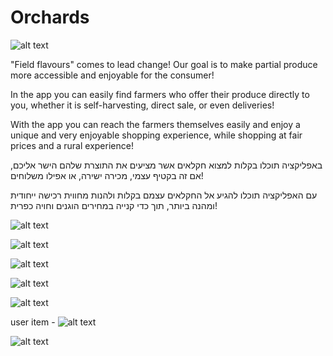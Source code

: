 # Orchards


![alt text]( https://lh3.googleusercontent.com/Ok-pvf0WWcEPRNgiU5KkRjBApuGR_cWlOkLHB4bCBqJyN2OYNPLeUGFfSW25N9bicr9uNk_BLc9mBcILqqodC2Ryr2Kj8aeNG4PtQxd99FirNO_FeV-FG5RDzyZhAhDSytKcDSkXezk7xxYV9rGt0RMd-mW9CfvoOdsyXhaAW3JC1_IBXJYfMIcTKKkS26Fix9U1LRev6pOIRPZgw0Y-4cExmpVYXAbx98fIMXJkAortsFzdGfHkSWy1JWd5aQiaa08qUxMCVl8MWFBp7_PwlcoA95bZTpkTFF1ozcbmQBURxknp1vV8JORPgCDhe8hzqNfeCry49gsZ8PDTe5EFspd0dSP64-g7CD4uqCPqstrjDNnQL-G9ER-vBybT3T_XfCrK9L53GQ-ZtmPj_ZgMuoZiA8NLWpcUSN-wEj-XvpkFRStmjjs9irW-fXY5IPCH-vno7YgZHXIFBcAJFo4czDFVs5PRcFpsA57hVdUPt1FioiMSab2jhqyn3EuSYAL_epqHxmn_zfsfqu0mWaLm1thLRmE2_fqb5K11AxNTXND5pZZtK1mKTn9qcDduAC3e1cJRvhBX3jH6Ah3DHIxMhSwIt_FXQQuE07ozsDqdvlIyKnRAFu-n8dM36_FLLrsyBZcw-7RJ-DncLNTTXv8ZGM7CjsBQUyJvNqjilibVHOlwenA9SRiE_nZpRu0f_J0=w1080-h935-no?authuser=0)


"Field flavours" comes to lead change! Our goal is to make partial produce more accessible and enjoyable for the consumer!

In the app you can easily find farmers who offer their produce directly to you, whether it is self-harvesting, direct sale, or even deliveries!

With the app you can reach the farmers themselves easily and enjoy a unique and very enjoyable shopping experience,
while shopping at fair prices and a rural experience!


באפליקציה תוכלו בקלות למצוא חקלאים אשר מציעים את התוצרת שלהם הישר אליכם, אם זה בקטיף עצמי, מכירה ישירה, או אפילו משלוחים!

עם האפליקציה תוכלו להגיע אל החקלאים עצמם בקלות ולהנות מחווית רכישה ייחודית ומהנה ביותר, תוך כדי קנייה במחירים הוגנים וחויה כפרית!

![alt text](https://lh3.googleusercontent.com/3Zve-VO5cTQFCOVktpTUzOaR3fql4LI0yvn3M8dOjT2yfhu6Aqb8rRJ9bNh29sanqwErUi36IGg2eHv3CvO-4wwO0b6ZA8TzybtCRAOlHCFKlEKLodD8k67pRFgG77x5Qf0IH5dH-chopIh3Aaf8VXUnU0s2-t3adbpS46CB5UdDLNvQuexILCwdRCDAdJs8PU2okUo7AIOg08XHkz7w4LrFuLF6N-up3Jj4PDPMrzlATWmelhonS506HEKSLO0tHnD9AsKb3GKCEsSWZJiJG0YCXV60nkU5xE5pUEkEg50OUpcSjlYkaXXT1nQQKKuSDgwQZMez1h8Qv4m9nPJl78Uc1yGbyChNoDbaKLArnC_gou5KB13gcFirl1jPd7KG5SyNzdEihvnQYFdEFQ6O2RLc4NzCv5lKPTV0LKtSfvYpfYUPPstujxE0ZaO_3k76B9dZ1B3lNXw8D_bkDsHAzSvyPr6nx0God1gM97TRHxsi_P1MZcTfMLzqrTauDNQGEk2LtZrKP7TZkfOKcVtTXG8brnEYBr3xI41-dbTC_K6SYSV-RRWZnd5N1p_qKEXOnEd1-mUumeSSwY1nTgrtxa8qW0YjJ5yezK7BUTKhOz0aZj11Y0tyokc8IQ6hra0Z_1mZVBmaoRDSdRYj2-nqNkjgyFmr10yDncH_ZhijsyLcKuF4rpM_L9TB3_4o93g=w440-h952-no?authuser=0)

![alt text](https://lh3.googleusercontent.com/Yc-b7iEOFhJLAA7ENgKvrpE3evnLyOhQpwLJaa70fohYTMtLFyERvY8uCwOwhkD_eyECGKm0LuLVI8qgetx7L59KJDP7rc4Z3jzMZbgQZ2vwWjcp0IYudifzz8FxkaY4Wofo1slS62ZFaFfoiTIWpm7haeR8Z-yeQH4m-qUfSnmGLrNeJQJpgdeuXWUt4VLlmsJPbmCboU_3Zc4U1xM0Ht63SBFE4qYuLrhymP73e6vbaZKAQlfswPoGVDg97HFzsTu35SCOh-u5G46oS9ayi-gi15LCn2y7r-cp627gkVdTD_haC2ixhw88Fc18kD4sf7niFgt_WpSPucZ_wfeIck8yeIQjNU3-KrAtrWGR3proAxDHeT1AbjLjW6EsHwiF3O1TQhzneBNIhelt_scW4jxbH2xl4uHfHHZcNOg3hLzdXtGfk3sRveoWhNpTU0n2jHNGRWztWMw_zAtDGSEBl0Bj2xmWi65lnDOIqdMnp4XZbvDBy0XBN5twCmifdh1YrU0ux9xbwfZTtYhpWKu91jiJYFIbbEzTxdlToZCeaokfCgjFGEZa3Kmb4RTmGWhHPUOJmd0DSXjPuMERxzzpbwNNE8weGCy2xphS7e2ZmG3av4iOTSaK_siNl1qNFA49RQrBD_zrFjZi0If2CJToMvp3HMakfozN_nJFFbP5tbDlVMMU66FDcUFJj6CzxDU=w440-h952-no?authuser=0)

![alt text](https://lh3.googleusercontent.com/6ss-V-hvJIKdMSl6DLoSnSz98z7zMVT_sjyktZ7Pa6m-dHdVjAyYfbWvJiwvXmpppNBScnMqFF5ESONPkCVS_8nL5hIcyOzBlz6ng827OUW00kqfFQN9fX6yhprNOegzmSAAHIr7Mr3LGsAv8XTM124Bm-gMgP7tyU5rpuINTbx1uugRZt7mMvaM747xVC4PTgQhnpJx6KL5Yjc4RRp4WNOFkS9gRcVmRwul-SWSJUbPtOA7zvXYjLrJrx63d4-DEBe8Gie3weKqiBSBUdZqkGzLWqdO76n3oax_-U8ckvdJTFM5R-EtGhwtwDpG--q8rMgppcvQ4VFHhtj_YrwT1qiuYutZGVrhqHZVvdyf3xZV4udJUjMaGJDtkjQZWYY00BATmyzSxVJ7U0BAJ_mjMUyU_mV4QsS2nWquqW7FsROOrsp2huwFNlQM4gT3cpTZIcqopT_DBlaq2IClyt9NXv2GCh5FdBfpf8hoEWTkz-0xrdwmt7g_qOMaWQK41M4fphpi1tFGdrBiwaMEaZ2Br7hVO8sB9ioEn59VAV02LjKesIzolUrp8iMGMEubM8NHutw2PNw-5fzy-pf-GQLdJgB8XZ5-DggW5DT_KMgx7GeQQ4-UcJzgvTRXAvD_im1MzRXOorVNS46OW69rO8Tks6nKmJ4IgAMF54fgLIo_2bHJL0zH3mSLXMqPl-7xAD8=w440-h952-no?authuser=0)

![alt text](https://lh3.googleusercontent.com/9rMPfQAAM6BiIu4oJ6fvw5kEo-BSzK3o9v83tCVvOd6aPvx3NsOlS8dBd-AgJPuuRy9FLh6M-nDEKQsR1N9pSz2WxE_dAnsSDLvANTYBHD7EY4eA_n2egkax7rXcQZjFOcKKHncHn3Qkb8byxd_tOC5MPn2qLQ7Kc3ziJafFD9F0r4_GyYZVkINKCUvLp7ouKjF32XaaAykdzJdA8lZbjfUwB2JqUEffezrKRcHg8iB6XMB92snREoukDTmIGjkewQMZUP0hZjZ0O1aGgRcL_z4IGSm2hQSZmDc1Fw2zy9sIxpGW_N6hHWuX5B3tDKJEOfKCRJIOzZEzxiavJVLeWd2NuEPSlQ0z3B7uSzrfCesRbjOl6uzsBCW6KB-sEZTjQpIbiT1FGwqfaiI7-tpToQy56SrW0mpNTNREsBKTN_d-JYDvn2lTq3i2nS8m_cPlF_5sISV_h3liQW28Sz9Gyns_nRTgK529qPgGlfzgcldgx7jgPJdMwabgfNt_2UaB6S5l1MET7NU5e5Abp5TuEd-NACLGkQHNPmTblM1ajmkz_ztTROl8RO5MFYOmWS5eTtvBggvCXfMSYxgXrjvyKL0s8N5E24JKzZoC32iA6ZyH9x2ppw-PuCx3ZtoNWmtQU2Yo7V4zbclTbidavH7AMsjfplOa-_D1lUsr5dyIbgbuq7e5nqbXh1xxbcOixFg=w440-h952-no?authuser=0)


![alt text](https://lh3.googleusercontent.com/8bNYQa9pnYumjh-oTOTUgkiRuCshqGlN39kUEWeZPivQ3vteK1-95WQGaFyOaav3WwDRov-PdWstahoQmzD4yTBeW13zVDO5yw4w2_PZR1v0wduE1Ow6PVERBOg051C2JFEJ8aPagihu_w-tyyOfzWQCD92SHQncy7N48GY8U_z9ZwsNJW33CmDz3IIAaSnLztLBDISyWRODOvq2N3pSh3SGFFIaEZ6PGHiS7ycuMQkyedap_qxA_MNLEr03zzk94WpHNdls0ShiFrA-VoBseG5WLv7-2rVMw3MGOi47MuTHHnQxAnUoLKUIWimXzTbei4BOE7HmyRfZ8UfgNOxWYZcc6V7F_vNuI89YwxGXdZsIbqShmY5W8IfiKp7nd5qCTfa7VvY8p2k6YAgyxq7lu0TYQzN63FB9537ShCQOYcpHwuIBBu8mBlQmXFTOnlMLiAW4MKSIoLNjs8_yhEBQlXLwTAWgI1Mt2L1eoerNZ3y36szBgv2o5sYBH5Pq-fcX0KBIcmX6MalfCoHpnYUKQSawC6FSctkCAfI7UbO57Q2fc5e0C54ZtThp_x3Mc2kUuoXxfr4xhbwCmBTs2xY6xZV2d_jQIllPJOW8X0bNmSgGWMXgkHTSUB9wQ32jHx6rXU6nUiP3f3h8oEOPViHCuqy1szQAPz2CPtxappSOcUVa3-j6zFp8ZRzuXT3m6Ew=w440-h952-no?authuser=0)

user item - 
![alt text](https://lh3.googleusercontent.com/lSIchj7-tft2hGLDECkjlZOGntj_ObrpXhezl1wDa0GoK6UZzgWEgc72m60Y1qD1rcLF21d4Lye7lq7pM9x4lPmcm-lRpZtKwq10KeV3wFWHkBGwrly7FJjEuUTtfexZ-v3v0dZ-2QiKKwY8EfW6LOJ5IILac0_nndFNdxj5G-kT4FHiFO_lRh4v_RPirSSUd3yMp5TsRVUVt-ZScLbZRk9w2IeXdoDzA1d-U_X8S_0x47GAgCV5Fjl6zlvwcoHTd8-sstQ-m2OKFNLRSxPZQ2VlAvjLr5xPhv7bmy5aPnr1IC7ppySuTEBLrXeINF1NkOY2nRyEVUClGPl0bZeiegk-fp2BKpXxWTLLEVvusZnwBOSFE1iSmDErIeFc3HbppBA1gZA9v_y9lNeCx1OWUBIr-s21O_drkfY1uCWcBgGvQ2rMHckxpXBRtbz2xFtvZnTcbA_91sAJ2bFn_6xCJTXTGV1S0oj41zI4s6eOBhY9iGynMffH5eWVk-DMfXM944Ra0rYk1ycl0rqj6_EAJQiMAj_-j1O2DCJA6eYxO973b3ICpj0BqG10JdaNuOlQLg96NAEfhbBqHxTVGTPK-FwC4xWGozGKr_Tu0OmKQWFB3b_Yt5nzTjsQ7mkjet5cT3n5SUnVvdZ9TVayNBQBhUi1kcY66-ERZM9CpvKBCKkVS2P-JVK3JHoLyTTzY-A=w440-h952-no?authuser=0)


![alt text](https://lh3.googleusercontent.com/SjyVmFkOiAGMwteJGmPFS4ikXiuW2F3wyE8a1UgzX04nl3vG42Hi5Vc8Ecyshz_9-FsY66I6nPbk8WfcNP0iy1rMjMnHc1JiAYOywiyOCUTsrOVo1hypt_ExNszoihxfQWmX9J3sxHRrx1A6m2sOccCLlx_jdHVRQ34J5bwgwBK-JLmu4DN4hkYnIKCPeoznDydFvjhv35Bmhm5jESRnrZcYYmtuoUOyUck2Ydis2KeR8ibZjbKbjHSpF_D54bOSQTetc54Y_qYsDk-cqXc6gzNtM1CIMlaIYfV292FA7kwAOZt4LHoUVSDB04IzNJ83sSC7pmH5n3K-2_XmKDOejw1Akjc8Z6iL8XqLXgr97RbnoaIbMVOGnTxihO6JoBC41DVHr3j2Vx3t4FpGlaPwleU8fg_vHODBSyBe_TDT5W6jzG8Wj1zFezw3RpidFfy2nQhEoHLxNJFAPYAdtX5xpR_hFXpswvYIGUCaLAjpyOTJHMHp1P72_s6JxHaGKecZnhDt4vKAvsKUESorgyyw5sN1JMbaEeJ9iCrspQtFxNHprpEEh3USPggGq10NHoakTRHfBhL9bw9jt6zNgy-H0iMjrckF6fEfpfLfmR2-2r9eQEhv47AdUl0Tfpf2lPtHzXN6DyCD1_wm5lyhDxERtev9LOd4Ac1a1M-wELcjyhU7g53xMtxzbYKgjKsnDEs=w440-h952-no?authuser=0)


